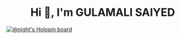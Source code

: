 <h1 align="center">Hi 👋, I'm GULAMALI SAIYED</h1>

[![@night's Holopin board](https://holopin.me/night)](https://holopin.io/@night)
